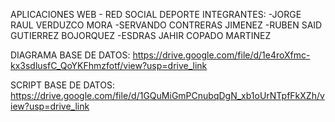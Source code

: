 APLICACIONES WEB - RED SOCIAL DEPORTE
INTEGRANTES:
-JORGE RAUL VERDUZCO MORA
-SERVANDO CONTRERAS JIMENEZ
-RUBEN SAID GUTIERREZ BOJORQUEZ
-ESDRAS JAHIR COPADO MARTINEZ

DIAGRAMA BASE DE DATOS:
https://drive.google.com/file/d/1e4roXfmc-kx3sdlusfC_QoYKFhmzfotf/view?usp=drive_link

SCRIPT BASE DE DATOS:
https://drive.google.com/file/d/1GQuMiGmPCnubqDgN_xb1oUrNTpfFkXZh/view?usp=drive_link

